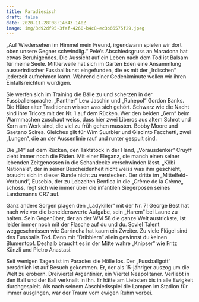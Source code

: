 ```yaml
---
title: Paradiesisch
draft: false
date: 2020-11-28T08:14:43.140Z
image: img/3d92df95-3faf-4260-b4c8-ec3b66575f29.jpeg
---
```

„Auf Wiedersehen im Himmel mein Freund, irgendwann spielen wir dort oben unsere Gegner schwindlig.“ Pelé‘s Abschiedsgruss an Maradona  hat etwas Beruhigendes. Die Aussicht auf ein Leben nach dem Tod ist Balsam für meine Seele. Mittlerweile hat sich im Garten Eden eine Ansammlung ausserirdischer Fussballkunst eingefunden, die es mit der „Irdischen“ jederzeit aufnehmen kann. Während einer Gedenkminute wollen wir ihren Einfallsreichtum würdigen.

Sie werfen sich im Training die Bälle zu und scherzen in der Fussballersprache. „Panther“ Lew Jaschin und „Ruhepol“ Gordon Banks. Die Hüter alter Traditionen wissen was sich gehört. Schwarz wie die Nacht sind ihre Tricots mit der Nr. 1 auf dem Rücken. Wer den beiden „6ern“ beim Warmmachen zuschaut weiss, dass hier zwei Liberos aus altem Schrot und Korn am Werk sind, die viel zu früh gehen mussten. Bobby Moore und Gaetano Scirea. Gleiches gilt für Wim Suurbier und Giacinto Facchetti, zwei „Lungen“, die an der  Aussenlinie rauf und runter gespult sind.

Die „14“ auf dem Rücken, den Taktstock in der Hand, „Vorausdenker“ Cruyff zieht immer noch die Fäden. Mit einer Eleganz, die manch einen seiner lebenden  Zeitgenossen in die Schandecke verschwinden lässt. „Köbi Nationale“, der in seiner Bescheidenheit nicht weiss was ihm geschieht, braucht sich in dieser Runde nicht zu verstecken. Der dritte im „Mittelfeld-Verbund“, Eusebio, der zu Lebzeiten Benfica in die „Crème de la Crème„ schoss, regt sich wie immer über die infantilen Siegerposen seines Landsmanns CR7 auf. 

Ganz andere Sorgen plagen den „Ladykiller“ mit der Nr. 7! George Best hat nach wie vor die beneidenswerte Aufgabe, sein „Harem“ bei Laune zu halten. Sein Gegenüber, der an der WM 58 die ganze Welt austrickste, ist leider immer noch mit der Flasche auf du und du. Soviel Talent weggeschmissen wie Garrincha hat kaum ein Zweiter. Zu viele Flügel sind des Fussballs Tod. Denn mit “Dribblern“ allein gewinnst du keinen Blumentopf. Deshalb braucht es in der Mitte wahre „Knipser“ wie Fritz Künzli und Pietro Anastasi. 

Seit wenigen Tagen ist im Paradies die Hölle los. Der „Fussballgott“ persönlich ist auf Besuch gekommen. Er, der als 15-jähriger auszog um die Welt zu erobern. Dreiviertel Argentinier, ein Viertel Neapolitaner. Verliebt in den Ball und der Ball verknallt in ihn. Er hätte am Liebsten bis in alle Ewigkeit durchgespielt. Als nach seinem Abschiedsspiel die Lampen im Stadion für immer ausgIngen, war der Traum vom ewigen Ruhm vorbei.